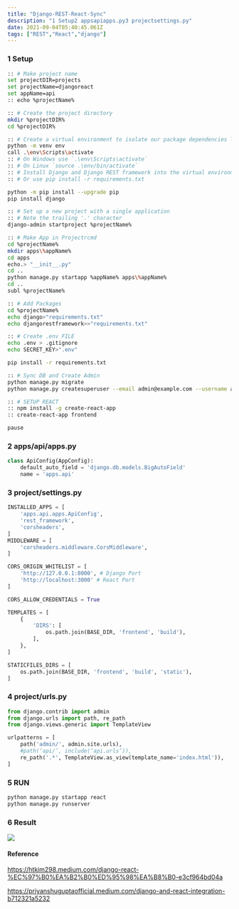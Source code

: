 ```yaml
---
title: "Django-REST-React-Sync"
description: "1 Setup2 appsapiapps.py3 projectsettings.py"
date: 2021-09-04T05:40:45.061Z
tags: ["REST","React","django"]
---
```

### 1 Setup
``` bash
:: # Make project name
set projectDIR=projects
set projectName=djangoreact
set appName=api
:: echo %projectName%

:: # Create the project directory
mkdir %projectDIR%
cd %projectDIR%

:: # Create a virtual environment to isolate our package dependencies locally
python -m venv env
call .\env\Scripts\activate  
:: # On Windows use `.\env\Scripts\activate`
:: # On Linux `source .\env/bin/activate`  
:: # Install Django and Django REST framework into the virtual environment
:: # Or use pip install -r requirements.txt 

python -m pip install --upgrade pip
pip install django

:: # Set up a new project with a single application
:: # Note the trailing '.' character
django-admin startproject %projectName% 

:: # Make App in Projectrcmd
cd %projectName%
mkdir apps\%appName%
cd apps 
echo.> "__init__.py"
cd ..
python manage.py startapp %appName% apps\%appName%
cd ..
subl %projectName%

:: # Add Packages
cd %projectName%
echo django>"requirements.txt"
echo djangorestframework>>"requirements.txt"

:: # Create .env FILE
echo .env > .gitignore
echo SECRET_KEY>".env"

pip install -r requirements.txt

:: # Sync DB and Create Admin
python manage.py migrate
python manage.py createsuperuser --email admin@example.com --username admin

:: # SETUP REACT
:: npm install -g create-react-app
:: create-react-app frontend

pause
```

### 2 apps/api/apps.py
``` python
class ApiConfig(AppConfig):
    default_auto_field = 'django.db.models.BigAutoField'
    name = 'apps.api'
```

### 3 project/settings.py
``` python
INSTALLED_APPS = [
    'apps.api.apps.ApiConfig',
    'rest_framework',
    'corsheaders',
]
MIDDLEWARE = [
    'corsheaders.middleware.CorsMiddleware',
]

CORS_ORIGIN_WHITELIST = [
    'http://127.0.0.1:8000', # Django Port
    'http://localhost:3000' # React Port
]

CORS_ALLOW_CREDENTIALS = True

TEMPLATES = [
    {
        'DIRS': [
            os.path.join(BASE_DIR, 'frontend', 'build'),
        ],
    },
]

STATICFILES_DIRS = [
    os.path.join(BASE_DIR, 'frontend', 'build', 'static'),
]
```

### 4 project/urls.py
```python
from django.contrib import admin
from django.urls import path, re_path
from django.views.generic import TemplateView

urlpatterns = [
    path('admin/', admin.site.urls),
    #path(‘api/’, include(‘api.urls’)),
    re_path('.*', TemplateView.as_view(template_name='index.html')),
]
```

### 5 RUN
``` bash
python manage.py startapp react 
python manage.py runserver 
```

### 6 Result
![](/velogimages/21b9b221-a710-4804-807b-64f5e39659d4-image.png)

#### Reference
https://htkim298.medium.com/django-react-%EC%97%B0%EA%B2%B0%ED%95%98%EA%B8%B0-e3cf964bd04a

https://priyanshuguptaofficial.medium.com/django-and-react-integration-b712321a5232





